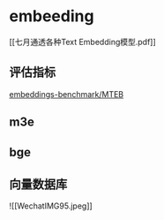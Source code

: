 
# embeeding
[[七月通透各种Text Embedding模型.pdf]]

## 评估指标

[embeddings-benchmark/MTEB](https://github.com/embeddings-benchmark/mteb#leaderboard)

## m3e


## bge



## 向量数据库


![[WechatIMG95.jpeg]]

